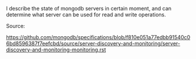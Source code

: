 I describe the state of mongodb servers in certain moment, and can determine what server can be used for read and write operations.


Source:

https://github.com/mongodb/specifications/blob/f810e051a77edbb91540c06bd8596387f7eefcbd/source/server-discovery-and-monitoring/server-discovery-and-monitoring-monitoring.rst